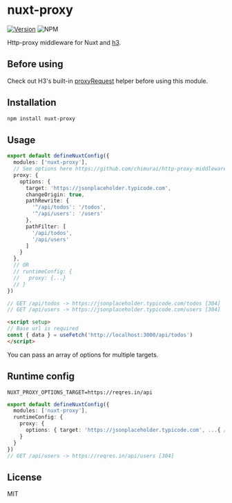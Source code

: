 # nuxt-proxy

[![Version](https://img.shields.io/npm/v/nuxt-proxy?style=flat&colorA=000000&colorB=000000)](https://www.npmjs.com/package/nuxt-proxy) ![NPM](https://img.shields.io/npm/l/nuxt-proxy?style=flat&colorA=000000&colorB=000000)

Http-proxy middleware for Nuxt and [h3](https://github.com/unjs/h3).

## Before using

Check out H3's built-in [proxyRequest](https://www.jsdocs.io/package/h3#proxyRequest) helper before using this module.

## Installation

```bash
npm install nuxt-proxy
```

## Usage

```ts
export default defineNuxtConfig({
  modules: ['nuxt-proxy'],
  // See options here https://github.com/chimurai/http-proxy-middleware#options
  proxy: {
    options: {
      target: 'https://jsonplaceholder.typicode.com',
      changeOrigin: true,
      pathRewrite: {
        '^/api/todos': '/todos',
        '^/api/users': '/users'
      },
      pathFilter: [
        '/api/todos',
        '/api/users'
      ]
    }
  },
  // OR
  // runtimeConfig: {
  //   proxy: {...}
  // }
})

// GET /api/todos -> https://jsonplaceholder.typicode.com/todos [304]
// GET /api/users -> https://jsonplaceholder.typicode.com/users [304]
```

```html
<script setup>
// Base url is required
const { data } = useFetch('http://localhost:3000/api/todos')
</script>
```

You can pass an array of options for multiple targets.

## Runtime config

```env
NUXT_PROXY_OPTIONS_TARGET=https://reqres.in/api
```
```ts
export default defineNuxtConfig({
  modules: ['nuxt-proxy'],
  runtimeConfig: {
    proxy: {
      options: { target: 'https://jsonplaceholder.typicode.com', ...{ /* config */} }
    }
  }
})
// GET /api/users -> https://reqres.in/api/users [304]
```

## License

MIT
